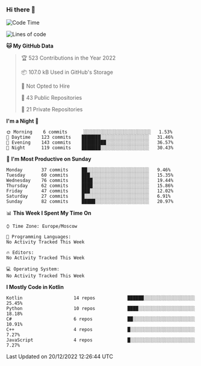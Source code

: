 ### Hi there 👋

<!--
**semwai/semwai** is a ✨ _special_ ✨ repository because its `README.md` (this file) appears on your GitHub profile.

Here are some ideas to get you started:

- 🔭 I’m currently working on ...
- 🌱 I’m currently learning ...
- 👯 I’m looking to collaborate on ...
- 🤔 I’m looking for help with ...
- 💬 Ask me about ...
- 📫 How to reach me: ...
- 😄 Pronouns: ...
- ⚡ Fun fact: ...
-->


<!--START_SECTION:waka-->
![Code Time](http://img.shields.io/badge/Code%20Time-0%20secs-blue)

![Lines of code](https://img.shields.io/badge/From%20Hello%20World%20I%27ve%20Written-1%20Million%20lines%20of%20code-blue)

**🐱 My GitHub Data** 

> 🏆 523 Contributions in the Year 2022
 > 
> 📦 107.0 kB Used in GitHub's Storage 
 > 
> 🚫 Not Opted to Hire
 > 
> 📜 43 Public Repositories 
 > 
> 🔑 21 Private Repositories  
 > 
**I'm a Night 🦉** 

```text
🌞 Morning    6 commits      ░░░░░░░░░░░░░░░░░░░░░░░░░   1.53% 
🌆 Daytime    123 commits    ███████░░░░░░░░░░░░░░░░░░   31.46% 
🌃 Evening    143 commits    █████████░░░░░░░░░░░░░░░░   36.57% 
🌙 Night      119 commits    ███████░░░░░░░░░░░░░░░░░░   30.43%

```
📅 **I'm Most Productive on Sunday** 

```text
Monday       37 commits     ██░░░░░░░░░░░░░░░░░░░░░░░   9.46% 
Tuesday      60 commits     ███░░░░░░░░░░░░░░░░░░░░░░   15.35% 
Wednesday    76 commits     ████░░░░░░░░░░░░░░░░░░░░░   19.44% 
Thursday     62 commits     ████░░░░░░░░░░░░░░░░░░░░░   15.86% 
Friday       47 commits     ███░░░░░░░░░░░░░░░░░░░░░░   12.02% 
Saturday     27 commits     █░░░░░░░░░░░░░░░░░░░░░░░░   6.91% 
Sunday       82 commits     █████░░░░░░░░░░░░░░░░░░░░   20.97%

```


📊 **This Week I Spent My Time On** 

```text
⌚︎ Time Zone: Europe/Moscow

💬 Programming Languages: 
No Activity Tracked This Week

🔥 Editors: 
No Activity Tracked This Week

💻 Operating System: 
No Activity Tracked This Week

```

**I Mostly Code in Kotlin** 

```text
Kotlin                   14 repos            ██████░░░░░░░░░░░░░░░░░░░   25.45% 
Python                   10 repos            ████░░░░░░░░░░░░░░░░░░░░░   18.18% 
C#                       6 repos             ██░░░░░░░░░░░░░░░░░░░░░░░   10.91% 
C++                      4 repos             █░░░░░░░░░░░░░░░░░░░░░░░░   7.27% 
JavaScript               4 repos             █░░░░░░░░░░░░░░░░░░░░░░░░   7.27%

```



 Last Updated on 20/12/2022 12:26:44 UTC
<!--END_SECTION:waka-->
